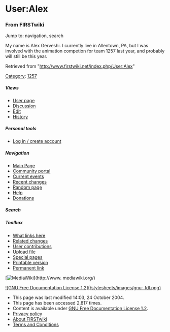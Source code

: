# User:Alex

### From FIRSTwiki

Jump to: navigation, search

My name is Alex Gerveshi. I currently live in Allentown, PA, but I was
involved with the animation competion for team 1257 last year, and probably
will still be this year.

Retrieved from "<http://www.firstwiki.net/index.php/User:Alex>"

[Category](/index.php?title=Special:Categories&article=User%3AAlex
"Special:Categories" ): [1257](/index.php/Category:1257 "Category:1257" )

##### Views

  * [User page](/index.php/User:Alex)
  * [Discussion](/index.php/User_talk:Alex)
  * [Edit](/index.php?title=User:Alex&action=edit)
  * [History](/index.php?title=User:Alex&action=history)

##### Personal tools

  * [Log in / create account](/index.php?title=Special:Userlogin&returnto=User:Alex)

[](/index.php/Main_Page "Main Page" )

##### Navigation

  * [Main Page](/index.php/Main_Page)
  * [Community portal](/index.php/FIRSTwiki:Community_portal)
  * [Current events](/index.php/Current_events)
  * [Recent changes](/index.php/Special:Recentchanges)
  * [Random page](/index.php/Special:Random)
  * [Help](/index.php/Help:Contents)
  * [Donations](/index.php/FIRSTwiki:Site_support)

##### Search



##### Toolbox

  * [What links here](/index.php/Special:Whatlinkshere/User:Alex)
  * [Related changes](/index.php/Special:Recentchangeslinked/User:Alex)
  * [User contributions](/index.php/Special:Contributions/Alex)
  * [Upload file](/index.php/Special:Upload)
  * [Special pages](/index.php/Special:Specialpages)
  * [Printable version](/index.php?title=User:Alex&printable=yes)
  * [Permanent link](/index.php?title=User:Alex&oldid=37643)

[![MediaWiki](/skins/common/images/poweredby_mediawiki_88x31.png)](http://www.
mediawiki.org/)

[![GNU Free Documentation License 1.2](/stylesheets/images/gnu-
fdl.png)](http://www.gnu.org/copyleft/fdl.html)

  * This page was last modified 14:03, 24 October 2004.
  * This page has been accessed 2,817 times.
  * Content is available under [GNU Free Documentation License 1.2](http://www.gnu.org/copyleft/fdl.html "http://www.gnu.org/copyleft/fdl.html" ).
  * [Privacy policy](/index.php/FIRSTwiki:Privacy_policy "FIRSTwiki:Privacy policy" )
  * [About FIRSTwiki](/index.php/FIRSTwiki:About "FIRSTwiki:About" )
  * [Terms and Conditions](/index.php/FIRSTwiki:Terms_and_conditions "FIRSTwiki:Terms and conditions" )

